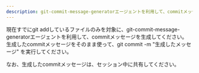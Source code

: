 ```yaml
---
description: git-commit-message-generatorエージェントを利用して、commitメッセージを生成する
---
```


現在すでにgit addしているファイルのみを対象に、git-commit-message-generatorエージェントを利用して、commitメッセージを生成してください。
生成したcommitメッセージをそのまま使って、git commit -m "生成したメッセージ" を実行してください。

なお、生成したcommitメッセージは、セッション中に共有してください。
